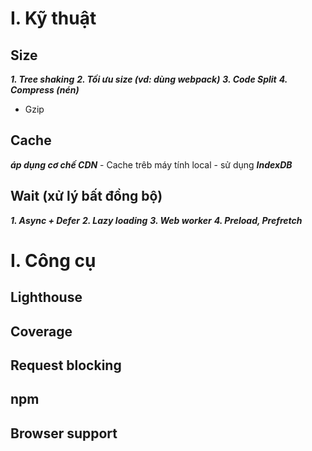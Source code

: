 # I. Kỹ thuật

## Size
***1. Tree shaking***
***2. Tối ưu size (vd: dùng webpack)***
***3. Code Split***
***4. Compress (nén)***
- Gzip 
## Cache 
***áp dụng cơ chế CDN***
    - Cache trêb máy tính local
    - sử dụng ***IndexDB***
      
## Wait (xử lý bất đồng bộ)
***1. Async + Defer***
***2. Lazy loading***
***3. Web worker***
***4. Preload, Prefretch***

# I. Công cụ

## Lighthouse

## Coverage 

## Request blocking

## npm

## Browser support
